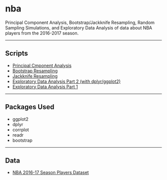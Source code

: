 # nba
Principal Component Analysis, Bootstrap/Jackknife Resampling, Random Sampling Simulations, and Exploratory Data Analysis of data about NBA players from the 2016-2017 season.

-----

## Scripts

- [Principal Cmponent Analysis](nba_pca.md)
- [Bootstrap Resampling](nba_bootstrap.md)
- [Jackknife Resampling](nba_jackknife.md)
- [Exploratory Data Analysis Part 2 (with dplyr/ggplot2)](nba_eda2.md)
- [Exploratory Data Analysis Part 1](nba_eda.md)

-----

## Packages Used

- ggplot2
- dplyr
- corrplot
- readr
- bootstrap

-----

## Data

- [NBA 2016-17 Season Players Dataset](nba2017-players.csv)